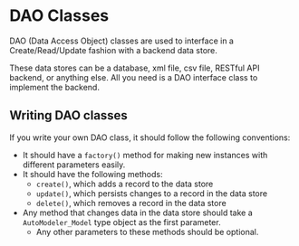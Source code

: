 # DAO Classes

DAO (Data Access Object) classes are used to interface in a Create/Read/Update fashion with a backend data store.

These data stores can be a database, xml file, csv file, RESTful API backend, or anything else. All you need is a DAO interface class to implement the backend.

## Writing DAO classes

If you write your own DAO class, it should follow the following conventions:

 - It should have a `factory()` method for making new instances with different parameters easily.
 - It should have the following methods:
   - `create()`, which adds a record to the data store
   - `update()`, which persists changes to a record in the data store
   - `delete()`, which removes a record in the data store
 - Any method that changes data in the data store should take a `AutoModeler_Model` type object as the first parameter.
   - Any other parameters to these methods should be optional.


